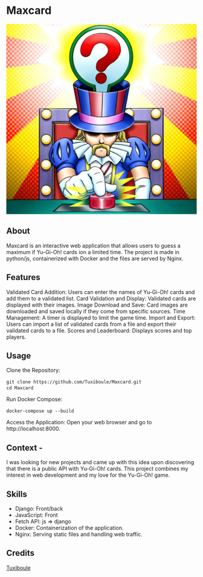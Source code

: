 # Maxcard
![](icon.png)

## About
Maxcard is an interactive web application that allows users to guess a maximum if Yu-Gi-Oh! cards ion a limited time. The project is made in python/js, containerized with Docker and the files are served by Nginx.

## Features
Validated Card Addition: Users can enter the names of Yu-Gi-Oh! cards and add them to a validated list.
Card Validation and Display: Validated cards are displayed with their images.
Image Download and Save: Card images are downloaded and saved locally if they come from specific sources.
Time Management: A timer is displayed to limit the game time.
Import and Export: Users can import a list of validated cards from a file and export their validated cards to a file.
Scores and Leaderboard: Displays scores and top players.

## Usage
Clone the Repository:


    git clone https://github.com/Tuxiboule/Maxcard.git
    cd Maxcard

Run Docker Compose:

    docker-compose up --build

Access the Application:
Open your web browser and go to http://localhost:8000.

## Context - 
I was looking for new projects and came up with this idea upon discovering that there is a public API with Yu-Gi-Oh! cards. This project combines my interest in web development and my love for the Yu-Gi-Oh! game.

## Skills

- Django: Front/back
- JavaScript: Front
- Fetch API: js => django
- Docker: Containerization of the application.
- Nginx: Serving static files and handling web traffic.

## Credits
[Tuxiboule](https://github.com/Tuxiboule)
